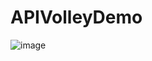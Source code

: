 # APIVolleyDemo

![image](https://user-images.githubusercontent.com/3993516/200277469-91771065-ffc3-45ec-bd3a-d754b8d2cb68.png)

